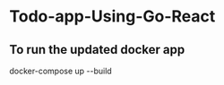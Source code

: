 # Todo-app-Using-Go-React
<!-- -- Users Queries

-- name: CreateUser :exec
INSERT INTO users (id, username, password)
VALUES (?, ?, ?);

-- name: GetUserByUsername :one
SELECT id, username, password
FROM users
WHERE username = ?;

-- Todos Queries

-- name: CreateTodo :exec
INSERT INTO todos (id, task, description, done, important, user_id, date, time)
VALUES (?, ?, ?, ?, ?, ?, ?, ?);

-- name: GetTodosByUserID :many
SELECT id, task, description, done, important, user_id, date, time
FROM todos
WHERE user_id = ?;

-- name: UpdateTodo :exec
UPDATE todos
SET task = ?, description = ?, done = ?, important = ?
WHERE id = ? AND user_id = ?;

-- name: DeleteTodo :exec
DELETE FROM todos
WHERE id = ? AND user_id = ?;

-- name: UndoTodo :exec
UPDATE todos
SET done = false
WHERE id = ? AND user_id = ?;

-- Shared Todos Queries

-- name: CreateSharedTodo :exec
INSERT INTO shared_todos (id, task, description, done, important, user_id, date, time, shared_by)
VALUES (?, ?, ?, ?, ?, ?, ?, ?, ?);

-- name: GetSharedTodos :many
SELECT id, task, description, done, important, user_id, date, time, shared_by
FROM shared_todos
WHERE user_id = ?;

-- name: GetSharedByMeTodos :many
SELECT id, task, description, done, important, user_id, date, time, shared_by
FROM shared_todos
WHERE shared_by = ?;

-- name: ShareTodoWithUser :exec
INSERT INTO shared_todos (id, task, description, done, important, user_id, date, time, shared_by)
SELECT ?, task, description, done, important, (SELECT id FROM users WHERE username = ?), date, time, ?
FROM todos
WHERE todos.id = ?;

-- Teams Queries

-- name: CreateTeam :exec
INSERT INTO teams (id, name, password, admin_id)
VALUES (?, ?, ?, ?);

-- name: GetTeamsByAdminID :many
SELECT id, name, password, admin_id
FROM teams
WHERE admin_id = ?;

-- name: GetTeamByID :one
SELECT id, name, password, admin_id
FROM teams
WHERE id = ?;

-- Team Members Queries

-- name: AddTeamMember :exec
INSERT INTO team_members (team_id, user_id, is_admin)
VALUES (?, ?, ?);

-- name: GetTeamMembers :many
SELECT team_id, user_id, is_admin
FROM team_members
WHERE team_id = ?;

-- name: RemoveTeamMember :exec
DELETE FROM team_members
WHERE team_id = ? AND user_id = ?;

-- Team Todos Queries

-- name: CreateTeamTodo :exec
INSERT INTO team_todos (id, task, description, done, important, team_id, assigned_to, date, time)
VALUES (?, ?, ?, ?, ?, ?, ?, ?, ?);

-- name: GetTeamTodos :many
SELECT id, task, description, done, important, team_id, assigned_to, date, time
FROM team_todos
WHERE team_id = ?;

-- name: UpdateTeamTodo :exec
UPDATE team_todos
SET task = ?, description = ?, done = ?, important = ?, assigned_to = ?
WHERE id = ? AND team_id = ?;

-- name: DeleteTeamTodo :exec
DELETE FROM team_todos
WHERE id = ? AND team_id = ?;

-- name: JoinTeam :exec
INSERT INTO team_members (team_id, user_id, is_admin)
SELECT id, ?, false
FROM teams
WHERE name = ? AND password = ?; -->


## To run the updated docker app
docker-compose up --build


